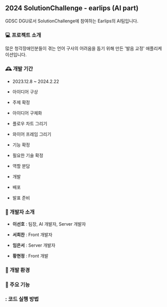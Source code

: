 ## 2024 SolutionChallenge - earlips (AI part)

GDSC DGU로서 SolutionChallenge에 참여하는 Earlips의 AI팀입니다.

### 💻 프로젝트 소개

많은 청각장애인분들이 겪는 언어 구사의 어려움을 돕기 위해 만든 '발음 교정' 애플리케이션입니다.

### 🕰️ 개발 기간

* 2023.12.8 ~ 2024.2.22

* 아이디어 구상

* 주제 확정

* 아이디어 구체화

* 플로우 차트 그리기

* 와이어 프레임 그리기

* 기능 확정

* 필요한 기술 확정

* 역할 분담

* 개발

* 배포

* 발표 준비
 
### 👥 개발자 소개

* __이선호__ : 팀장, AI 개발자, Server 개발자

* __서희찬__ : Front 개발자

* __임은서__ : Server 개발자

* __황현정__ : Front 개발

### 🔎 개발 환경



### 📌 주요 기능

### : 코드 실행 방법
